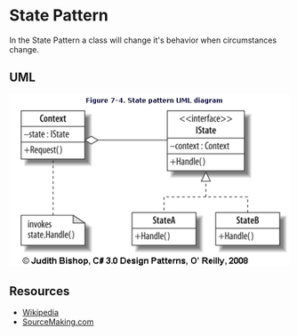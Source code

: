 # State Pattern

In the State Pattern a class will change it's behavior when circumstances change.

## UML

![Alt text](../../uml/state.jpg)

## Resources

- [Wikipedia]()
- [SourceMaking.com](https://sourcemaking.com/design_patterns/state)